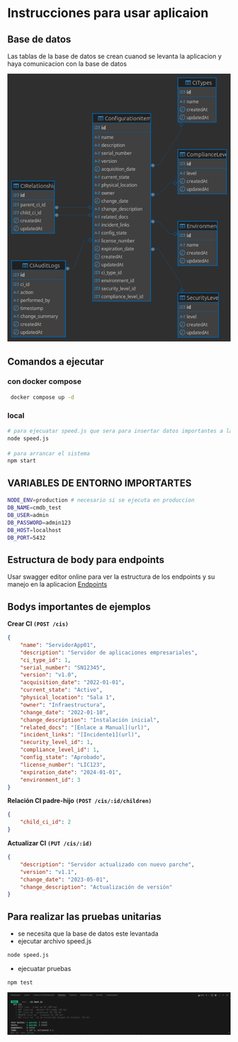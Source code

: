 # Instrucciones para usar aplicaion

## Base de datos
Las tablas de la base de datos se crean cuanod se levanta la aplicacion y haya comunicacion con la base de datos

![ER](img/SA_Tarea3%20-%20public.png)

## Comandos a ejecutar 

### con docker compose
```bash
 docker compose up -d
```

### local

```bash
# para ejecuatar speed.js que sera para insertar datos importantes a la tabla
node speed.js

# para arrancar el sistema
npm start
```

## VARIABLES DE ENTORNO IMPORTARTES
```bash
NODE_ENV=production # necesario si se ejecuta en produccion
DB_NAME=cmdb_test
DB_USER=admin
DB_PASSWORD=admin123
DB_HOST=localhost
DB_PORT=5432
```

## Estructura de body para endpoints
Usar swagger editor online para ver la estructura de los endpoints y su manejo en la aplicacion
[Endpoints](ci-swagger.yaml)



## Bodys importantes de ejemplos
**Crear CI `(POST /cis)`**
```json
{
    "name": "ServidorApp01",
    "description": "Servidor de aplicaciones empresariales",
    "ci_type_id": 1,
    "serial_number": "SN12345",
    "version": "v1.0",
    "acquisition_date": "2022-01-01",
    "current_state": "Activo",
    "physical_location": "Sala 1",
    "owner": "Infraestructura",
    "change_date": "2022-01-10",
    "change_description": "Instalación inicial",
    "related_docs": "[Enlace a Manual](url)",
    "incident_links": "[Incidente1](url)",
    "security_level_id": 1,
    "compliance_level_id": 1,
    "config_state": "Aprobado",
    "license_number": "LIC123",
    "expiration_date": "2024-01-01",
    "environment_id": 3
}
```

**Relación CI padre-hijo `(POST /cis/:id/children)`**
``` json
{
    "child_ci_id": 2
}
```


**Actualizar CI `(PUT /cis/:id)`**
```json
{
    "description": "Servidor actualizado con nuevo parche",
    "version": "v1.1",
    "change_date": "2023-05-01",
    "change_description": "Actualización de versión"
}  
``` 


## Para realizar las pruebas unitarias
- se necesita que la base de datos este levantada
- ejecutar archivo speed.js
```bash
node speed.js
```
- ejecuatar pruebas
```bash
npm test
```

![PruebasUnitarias](img/PruebasUnitarias.png)